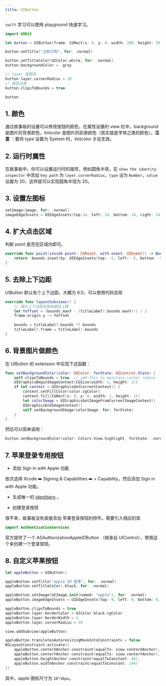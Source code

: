 ```yaml
---
title: UIButton
---
```


`swift` 学习可以使用 playground 快速学习。

```swift
import UIKit

let button = UIButton(frame: CGRect(x: 0, y: 0, width: 200, height: 50))

button.setTitle("立即订购", for: .normal)

button.setTitleColor(UIColor.white, for: .normal)
button.backgroundColor = .gray

// layer 是图层
button.layer.cornerRadius = 10
// 裁剪边角
button.clipsToBounds = true

button
```

## 1. 颜色

通过故事板的设置可以修改按钮的颜色，在属性设置的 view 栏中，background 是图片的背景颜色，tintcolor 是图片的前景颜色（其实就是字体之类的颜色）。**注意** ：要将 type 设置为 Syetem 时，tintcolor 才会生效。 

## 2. 运行时属性

在故事板中，你可以设置运行时的属性，例如圆角半径，在 `show the identity inspector` 中添加 `key path` 为 `layer.cornerRadius`，`type` 设为 `Number`，`value` 设置为 20，这样就可以实现圆角半径为 20。

## 3. 设置左图标

```swift
setImage(image, for: .normal)
imageEdgeInsets = UIEdgeInsets(top:14, left: 14, bottom: 14, right: 14)
```

## 4. 扩大点击区域

判断 point 是否在区域内即可。

```swift
override func point(inside point: CGPoint, with event: UIEvent?) -> Bool {
    return  bounds.inset(by: UIEdgeInsets(top: -5, left: -5, bottom: -5, right: -5)).contains(point)
}
```

## 5. 去除上下边距

UIButton 默认有个上下边距，大概为 6.0，可以使用代码去除

```swift
override func layoutSubviews() {
    // 缩小上下边距后按钮要往上移
    let Yoffset = (bounds.maxY - (titleLabel?.bounds.maxY)!) / 2
    frame.origin.y -= Yoffset
    
    bounds = titleLabel?.bounds ?? bounds
    titleLabel?.frame = titleLabel!.bounds
}
```

## 6. 背景图片做颜色

在 UIButton 的 extension 中实现下述函数：

```swift
func setBackgroundColor(color: UIColor, forState: UIControl.State) {
    self.clipsToBounds = true  // add this to maintain corner radius
    UIGraphicsBeginImageContext(CGSize(width: 1, height: 1))
    if let context = UIGraphicsGetCurrentContext() {
        context.setFillColor(color.cgColor)
        context.fill(CGRect(x: 0, y: 0, width: 1, height: 1))
        let colorImage = UIGraphicsGetImageFromCurrentImageContext()
        UIGraphicsEndImageContext()
        self.setBackgroundImage(colorImage, for: forState)
    }
}
```

然后可以简单调用：

```swift
button.setBackgroundColor(color: Colors.View.highlight, forState: .normal)
```

## 7. 苹果登录专用按钮

- 添加 Sign in with Apple 功能

依次选择 Xcode ➡️ Signing & Capabilities ➡️ + Capability，然后添加 Sign in with Apple 功能。

- 生成唯一的 [identitiers](https://developer.apple.com/account/resources/identifiers/list) 。

- 创建登录按钮

很不幸，故事板没有直接添加 苹果登录按钮的控件。需要引入相应的库

```swift
import AuthenticationServices
```

官方提供了一个 ASAuthorizationAppleIDButton （继承自 UIControl），使用这个来创建一个登录按钮。

## 8. 自定义苹果按钮

```swift
let appleButton = UIButton()

appleButton.setTitle("apple ID 登录", for: .normal)
appleButton.setTitleColor(.black, for: .normal)

appleButton.setImage(UIImage.init(named: "apple"), for: .normal)
appleButton.imageEdgeInsets = UIEdgeInsets(top: 0, left: 0, bottom: 0, right: 5)

appleButton.clipsToBounds = true
appleButton.layer.borderColor = UIColor.black.cgColor
appleButton.layer.borderWidth = 1
appleButton.layer.cornerRadius = 10

view.addSubview(appleButton)

appleButton.translatesAutoresizingMaskIntoConstraints = false
NSLayoutConstraint.activate([
    appleButton.centerXAnchor.constraint(equalTo: view.centerXAnchor),
    appleButton.centerYAnchor.constraint(equalTo: view.centerYAnchor),
    appleButton.heightAnchor.constraint(equalToConstant: 44),
    appleButton.widthAnchor.constraint(equalToConstant: 144)
])
```

其中，apple 图标尺寸为 `16*16px`。

